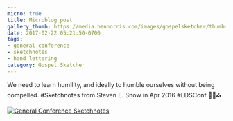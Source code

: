 ```yaml
---
micro: true
title: Microblog post
gallery_thumb: https://media.bennorris.com/images/gospelsketcher/thumbs/apr-16-1-snow.jpg
date: 2017-02-22 05:21:50-0700
tags:
- general conference
- sketchnotes
- hand lettering
category: Gospel Sketcher
---
```


We need to learn humility, and ideally to humble ourselves without being compelled. #Sketchnotes from Steven E. Snow in Apr 2016 #LDSConf ✍🏼⛪️

[![General Conference Sketchnotes](https://media.bennorris.com/images/gospelsketcher/general-conference/apr-2016/apr-16-1-snow.jpg)](https://media.bennorris.com/images/gospelsketcher/general-conference/apr-2016/apr-16-1-snow.jpg)
